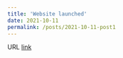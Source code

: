 ```yaml
---
title: 'Website launched'
date: 2021-10-11
permalink: /posts/2021-10-11-post1
---
```


URL [link](https://harold-berjamin.github.io)